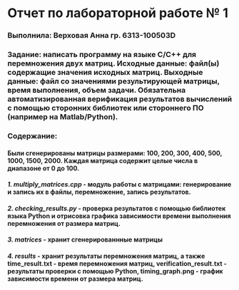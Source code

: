 # Отчет по лабораторной работе № 1
### Выполнила: Верховая Анна гр. 6313-100503D
### **Задание:** написать программу на языке C/C++ для перемножения двух матриц.  Исходные данные: файл(ы) содержащие значения исходных матриц. Выходные данные: файл со значениями результирующей матрицы, время выполнения, объем задачи. Обязательна автоматизированная верификация результатов вычислений с помощью сторонних библиотек или стороннего ПО (например на Matlab/Python).

### **Содержание:**
#### Были сгенерированы матрицы размерами: 100, 200, 300, 400, 500, 1000, 1500, 2000. Каждая матрица содержит целые числа в диапазоне от 0 до 100.
#### *1. multiply_matrices.cpp* - модуль работы с матрицами: генерирование и запись их в файлы, перемножение, запись результатов.
#### *2. checking_results.py* - проверка результатов с помощью библиотек языка Python и отрисовка графика зависимости времени выполнения перемножения от размера матриц.
#### *3. matrices* - хранит сгенерированнные матрицы 
#### *4. results* - хранит результаты перемножения матриц, а также time_result.txt - время перемножения матриц, verification_result.txt - результаты проверки с помощью Python, timing_graph.png - график зависимости времени от размера матриц.


